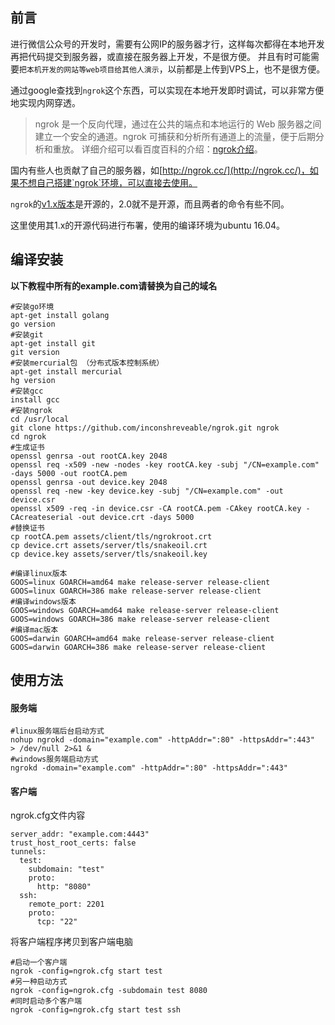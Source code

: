 ## 前言

进行微信公众号的开发时，需要有公网IP的服务器才行，这样每次都得在本地开发再把代码提交到服务器，或直接在服务器上开发，不是很方便。
并且有时可能需要`把本机开发的网站等web项目给其他人演示`，以前都是上传到VPS上，也不是很方便。

通过google查找到`ngrok`这个东西，可以实现在本地开发即时调试，可以非常方便地实现内网穿透。

> ngrok 是一个反向代理，通过在公共的端点和本地运行的 Web 服务器之间建立一个安全的通道。ngrok 可捕获和分析所有通道上的流量，便于后期分析和重放。
> 详细介绍可以看百度百科的介绍：[ngrok介绍](http://baike.baidu.com/view/13085941.htm)。

国内有些人也贡献了自己的服务器，如[http://ngrok.cc/](http://ngrok.cc/)，如果不想自己搭建`ngrok`环境，可以直接去使用。

`ngrok`的[v1.x版本](https://github.com/inconshreveable/ngrok)是开源的，2.0就不是开源，而且两者的命令有些不同。

这里使用其1.x的开源代码进行布署，使用的编译环境为ubuntu 16.04。

## 编译安装

**以下教程中所有的example.com请替换为自己的域名**

```
#安装go环境
apt-get install golang
go version
#安装git
apt-get install git
git version
#安装mercurial包 （分布式版本控制系统）
apt-get install mercurial
hg version
#安装gcc
install gcc
#安装ngrok
cd /usr/local
git clone https://github.com/inconshreveable/ngrok.git ngrok
cd ngrok
#生成证书
openssl genrsa -out rootCA.key 2048
openssl req -x509 -new -nodes -key rootCA.key -subj "/CN=example.com" -days 5000 -out rootCA.pem
openssl genrsa -out device.key 2048
openssl req -new -key device.key -subj "/CN=example.com" -out device.csr
openssl x509 -req -in device.csr -CA rootCA.pem -CAkey rootCA.key -CAcreateserial -out device.crt -days 5000
#替换证书
cp rootCA.pem assets/client/tls/ngrokroot.crt
cp device.crt assets/server/tls/snakeoil.crt
cp device.key assets/server/tls/snakeoil.key

#编译linux版本
GOOS=linux GOARCH=amd64 make release-server release-client
GOOS=linux GOARCH=386 make release-server release-client
#编译windows版本
GOOS=windows GOARCH=amd64 make release-server release-client
GOOS=windows GOARCH=386 make release-server release-client
#编译mac版本
GOOS=darwin GOARCH=amd64 make release-server release-client
GOOS=darwin GOARCH=386 make release-server release-client
```

## 使用方法

#### 服务端

```
#linux服务端后台启动方式
nohup ngrokd -domain="example.com" -httpAddr=":80" -httpsAddr=":443"   > /dev/null 2>&1 &
#windows服务端启动方式
ngrokd -domain="example.com" -httpAddr=":80" -httpsAddr=":443"
```

#### 客户端

ngrok.cfg文件内容

```
server_addr: "example.com:4443"
trust_host_root_certs: false
tunnels:
  test:
    subdomain: "test"
    proto:
      http: "8080"
  ssh:
    remote_port: 2201
    proto:
      tcp: "22"
```

将客户端程序拷贝到客户端电脑

```
#启动一个客户端
ngrok -config=ngrok.cfg start test
#另一种启动方式
ngrok -config=ngrok.cfg -subdomain test 8080
#同时启动多个客户端
ngrok -config=ngrok.cfg start test ssh
```